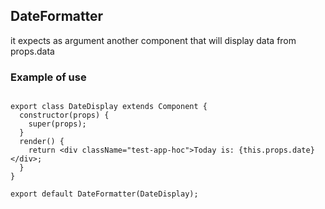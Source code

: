 
## DateFormatter

it expects as argument another component that will display data from props.data

### Example of use 

```

export class DateDisplay extends Component {
  constructor(props) {
    super(props);
  }
  render() {
    return <div className="test-app-hoc">Today is: {this.props.date}</div>;
  }
}

export default DateFormatter(DateDisplay);
```




